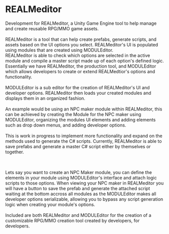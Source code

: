 # REALMeditor
Development for REALMeditor, a Unity Game Engine tool to help manage and create reusable RPG/MMO game assets.
<BR><BR>
REALMeditor is a tool that can help create prefabs, generate scripts, and assets based on the UI options you select. REALMeditor's UI is populated using modules that are created using MODULEditor.<BR>
REALMeditor is able to check which options are selected in the active module and compile a master script made up of each option's defined logic. Essentially we have REALMeditor, the production tool, and MODULEditor which allows developers to create or extend REALMedtior's options and functionality.
<BR>
<BR>
MODULEditor is a sub editor for the creation of REALMeditor's UI and developer options. REALMeditor then loads your created modules and displays them in an organized fashion.
<BR><BR>
An example would be using an NPC maker module within REALMeditor, this can be achieved by creating the Module for the NPC maker using MODULEditor, organizing the modules UI elements and adding elements such as drop down menus, and adding developer options.<BR>
<BR>
This is work in progress to implement more functionality and expand on the methods used to generate the C# scripts. Currently, REALMeditor is able to save prefabs and generate a master C# script either by themselves or together.

<BR><BR>
Lets say you want to create an NPC Maker module, you can define the elements in your module using MODULEditor's interface and attach logic scripts to those options. When viewing your NPC maker in REALMeditor you will have a button to save the prefab and generate the attached script waiting at the bottom accross all modules as the MODULEditor makes all developer options serializable, allowing you to bypass any script generation logic when creating your module's options.
<BR><BR>
Included are both REALMeditor and MODULEditor for the creation of a customizable RPG/MMO creation tool created by developers, for developers.
